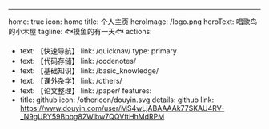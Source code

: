 ---
home: true
icon: home
title: 个人主页
heroImage: /logo.png
heroText: 唱歌鸟的小木屋
tagline:    🐟摸鱼的有一天🐟
actions:
  - text: 【快速导航】
    link: /quicknav/
    type: primary
  - text: 【代码存储】
    link: /codenotes/
  - text: 【基础知识】
    link: /basic_knowledge/
  - text: 【课外杂学】
    link: /others/
  - text: 【论文整理】
    link: /paper/
features:
  - title: github
    icon: /othericon/douyin.svg
    details: github
    link: https://www.douyin.com/user/MS4wLjABAAAAk77SKAU4RV-_N9gURY59Bbbg82Wlbw7QQVftHhMdRPM


